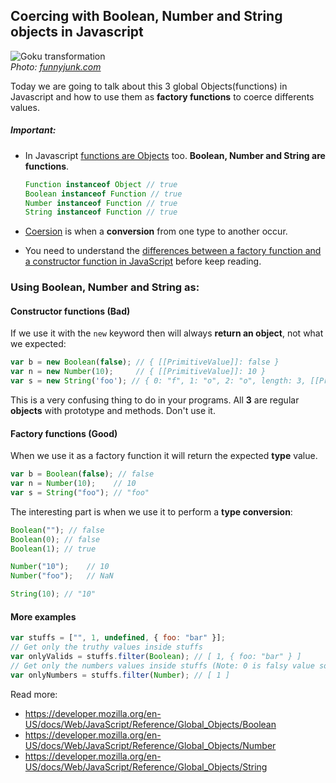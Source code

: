 ## Coercing with Boolean, Number and String objects in Javascript
![Goku transformation](https://raw.githubusercontent.com/juliomatcom/blog/master/content/goku-transform.gif)  
*Photo: [funnyjunk.com](http://funnyjunk.com/funny_gifs/4342692/best+friend+talking+to+my+crush)* 
  
Today we are going to talk about this 3 global Objects(functions) in Javascript and how to use them as **factory functions** to coerce differents values.   
##### Important:
- In Javascript [functions are Objects](https://github.com/getify/You-Dont-Know-JS/blob/master/up%20%26%20going/ch2.md#values--types) too. **Boolean, Number and String are functions**.

  ```javascript
  Function instanceof Object // true
  Boolean instanceof Function // true    
  Number instanceof Function // true    
  String instanceof Function // true    
  ```
- [Coersion](https://github.com/getify/You-Dont-Know-JS/blob/master/up%20%26%20going/ch2.md#coercion) is when a **conversion** from one type to another occur.
- You need to understand the [differences between a factory function and a constructor function in JavaScript](https://medium.com/javascript-scene/javascript-factory-functions-vs-constructor-functions-vs-classes-2f22ceddf33e#.ogi8o4gs5) before keep reading.

### Using Boolean, Number and String as:

#### Constructor functions (Bad)
If we use it with the `new` keyword then will always **return an object**, not what we expected:

```javascript
var b = new Boolean(false); // { [[PrimitiveValue]]: false }
var n = new Number(10);     // { [[PrimitiveValue]]: 10 }
var s = new String('foo'); // { 0: "f", 1: "o", 2: "o", length: 3, [[PrimitiveValue]]: "foo" }
```
This is a very confusing thing to do in your programs. All **3** are regular **objects** with prototype and methods. Don't use it.

#### Factory functions (Good)
When we use it as a factory function it will return the expected **type** value.

```javascript
var b = Boolean(false); // false
var n = Number(10);    // 10
var s = String("foo"); // "foo"
```

The interesting part is when we use it to perform a **type conversion**:

```javascript
Boolean(""); // false
Boolean(0); // false
Boolean(1); // true

Number("10");    // 10
Number("foo");   // NaN

String(10); // "10"
```

#### More examples

```javascript
var stuffs = ["", 1, undefined, { foo: "bar" }];
// Get only the truthy values inside stuffs
var onlyValids = stuffs.filter(Boolean); // [ 1, { foo: "bar" } ]
// Get only the numbers values inside stuffs (Note: 0 is falsy value so this won't work if 0 is in stuffs)
var onlyNumbers = stuffs.filter(Number); // [ 1 ]
```

Read more:
- https://developer.mozilla.org/en-US/docs/Web/JavaScript/Reference/Global_Objects/Boolean
- https://developer.mozilla.org/en-US/docs/Web/JavaScript/Reference/Global_Objects/Number
- https://developer.mozilla.org/en-US/docs/Web/JavaScript/Reference/Global_Objects/String
